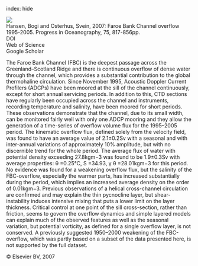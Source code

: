 index: hide

<div class="Citation">
    <div class="Citation-thumb CitationThumb-linked"  data-href="https://doi.org/10.1016/j.pocean.2007.09.004">
      <img src="https://static.claimspace.cloud/climate-study-static/refs/thumbs/3/Hansen_and_Osterhus_2007-thumb.png" />
    </div>

  <div class="Citation-body">
    <div class="Citation-text">Hansen, Bogi and Osterhus, Svein, 2007: Faroe Bank Channel overflow 1995-2005. <span class="Article-journal">Progress in Oceanography, </span><span class="Article-volume">75, </span>817-856pp.</div>
    <div class="Citation-links">
      <div class="CitationLink" data-href="https://doi.org/10.1016/j.pocean.2007.09.004">
        <div class="CitationLink-icon CitationLink-Doi"></div>
        <div class="CitationLink-text">DOI</div>
      </div>
      <div class="CitationLink" data-href="http://cel.webofknowledge.com/InboundService.do?customersID=atyponcel&smartRedirect=yes&mode=FullRecord&IsProductCode=Yes&product=CEL&Init=Yes&Func=Frame&action=retrieve&SrcApp=literatum&SrcAuth=atyponcel&SID=7CNc3cIRaBKjGbSujFM&UT=WOS:000252176800006">
        <div class="CitationLink-icon CitationLink-Isi"></div>
        <div class="CitationLink-text">Web of Science</div>
      </div>
      <div class="CitationLink" data-href="https://scholar.google.com/scholar?q=10.1016/j.pocean.2007.09.004">
        <div class="CitationLink-icon CitationLink-Scholar"></div>
        <div class="CitationLink-text">Google Scholar</div>
      </div>
    </div>
  </div>
</div>

The Faroe Bank Channel (FBC) is the deepest passage across the Greenland–Scotland Ridge and there is continuous overflow of dense water through the channel, which provides a substantial contribution to the global thermohaline circulation. Since November 1995, Acoustic Doppler Current Profilers (ADCPs) have been moored at the sill of the channel continuously, except for short annual servicing periods. In addition to this, CTD sections have regularly been occupied across the channel and instruments, recording temperature and salinity, have been moored for short periods. These observations demonstrate that the channel, due to its small width, can be monitored fairly well with only one ADCP mooring and they allow the generation of a time-series of overflow volume flux for the 1995–2005 period. The kinematic overflow flux, defined solely from the velocity field, was found to have an average value of 2.1±0.2Sv with a seasonal and with inter-annual variations of approximately 10% amplitude, but with no discernible trend for the whole period. The average flux of water with potential density exceeding 27.8kgm−3 was found to be 1.9±0.3Sv with average properties: θ                      =0.25°C, S                      =34.93, γ                                               θ                                            =28.01kgm−3 for this period. No evidence was found for a weakening overflow flux, but the salinity of the FBC-overflow, especially the warmer parts, has increased substantially during the period, which implies an increased average density on the order of 0.01kgm−3. Previous observations of a helical cross-channel circulation are confirmed and may explain the thin pycnocline layer, but shear-instability induces intensive mixing that puts a lower limit on the layer thickness. Critical control at one point of the sill cross-section, rather than friction, seems to govern the overflow dynamics and simple layered models can explain much of the observed features as well as the seasonal variation, but potential vorticity, as defined for a single overflow layer, is not conserved. A previously suggested 1950–2000 weakening of the FBC-overflow, which was partly based on a subset of the data presented here, is not supported by the full dataset.

<div class="Citation-copy">
&copy; Elsevier BV, 2007
</div>